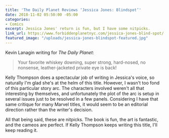 ```yaml
---
title: 'The Daily Planet Reviews ‘Jessica Jones: Blindspot’'
date: 2018-11-02 05:50:00 -05:00
categories:
- Comics
excerpt: Jessica Jones' return is fun, but I have some nitpicks.
link_url: https://www.forbiddenplanetnyc.com/jessica-jones-blind-spot/
featured_image: "/uploads/jessica-jones-blindspot-featured.jpg"
---
```


Kevin Lanagin writing for *The Daily Planet*:

> Your favorite whiskey downing, super strong, hard-nosed, no nonsense, leather-jacketed private eye is back!

Kelly Thompson does a spectacular job of writing in Jessica's voice, so naturally I'm glad she's at the helm of this title. However, I wasn't too fond of this particular story arc. The characters involved weren't all that interesting by themselves, and unfortunately the plot of the arc is setup in several issues just to be resolved in a few panels. Considering I have that same critique for many Marvel titles, it would seem to be an editorial direction rather than the writer's decision.

All that being said, these are nitpicks. The book is fun, the art is fantastic, and the cameos are perfect. If Kelly Thompson keeps writing this title, I'll keep reading it.
